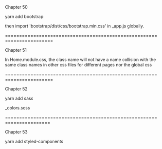 Chapter 50

yarn add bootstrap

then import 'bootstrap/dist/css/bootstrap.min.css' in _app.js globally.

=======================================================================

Chapter 51

In Home.module.css, the class name will not have a name collision with the same class names in other css files for different pages nor the global css

=======================================================================

Chapter 52

yarn add sass

_colors.scss

======================================================================

Chapter 53

yarn add styled-components